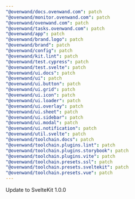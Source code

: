 ```yaml
---
"@ovenwand/docs.ovenwand.com": patch
"@ovenwand/monitor.ovenwand.com": patch
"@ovenwand/ovenwand.com": patch
"@ovenwand/tasks.ovenwand.com": patch
"@ovenwand/app": patch
"@ovenwand/brand.logo": patch
"@ovenwand/brand": patch
"@ovenwand/config": patch
"@ovenwand/kit.lint": patch
"@ovenwand/test.cypress": patch
"@ovenwand/test.svelte": patch
"@ovenwand/ui.docs": patch
"@ovenwand/ui": patch
"@ovenwand/ui.button": patch
"@ovenwand/ui.grid": patch
"@ovenwand/ui.icon": patch
"@ovenwand/ui.loader": patch
"@ovenwand/ui.overlay": patch
"@ovenwand/ui.sheet": patch
"@ovenwand/ui.sidebar": patch
"@ovenwand/ui.modal": patch
"@ovenwand/ui.notification": patch
"@ovenwand/util.svelte": patch
"@ovenwand/toolchain.docs": patch
"@ovenwand/toolchain.plugins.lint": patch
"@ovenwand/toolchain.plugins.storybook": patch
"@ovenwand/toolchain.plugins.vite": patch
"@ovenwand/toolchain.presets.ssl": patch
"@ovenwand/toolchain.presets.sveltekit": patch
"@ovenwand/toolchain.presets.vue": patch
---
```


Update to SvelteKit 1.0.0

